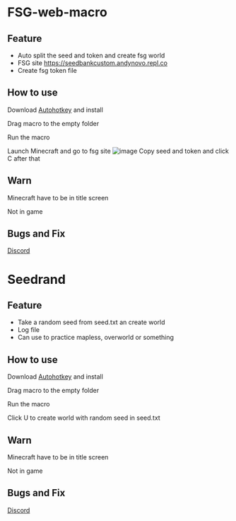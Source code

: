 # FSG-web-macro
## Feature
- Auto split the seed and token and create fsg world 
- FSG site https://seedbankcustom.andynovo.repl.co
- Create fsg token file
## How to use
Download [Autohotkey](autohotkey.com) and install

Drag macro to the empty folder

Run the macro

Launch Minecraft and go to fsg site
![image](https://user-images.githubusercontent.com/95404564/195352834-e46ca8e9-af25-4216-a90a-bf6a5e6d805a.png)
Copy seed and token and click C after that
## Warn
Minecraft have to be in title screen

Not in game
## Bugs and Fix
[Discord](https://discord.gg/4sXKY8RJqd)
# Seedrand
## Feature
- Take a random seed from seed.txt an create world
- Log file
- Can use to practice mapless, overworld or something
## How to use
Download [Autohotkey](autohotkey.com) and install

Drag macro to the empty folder

Run the macro

Click U to create world with random seed in seed.txt
## Warn

Minecraft have to be in title screen

Not in game
## Bugs and Fix
[Discord](https://discord.gg/4sXKY8RJqd)
